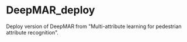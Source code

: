 # DeepMAR_deploy

Deploy version of DeepMAR from "Multi-attribute learning for pedestrian attribute recognition".
